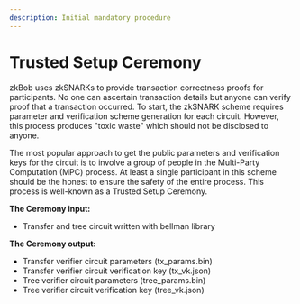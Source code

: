 ```yaml
---
description: Initial mandatory procedure
---
```


# Trusted Setup Ceremony

zkBob uses zkSNARKs to provide transaction correctness proofs for participants. No one can ascertain transaction details but anyone can verify proof that a transaction occurred. To start, the zkSNARK scheme requires parameter and verification scheme generation for each circuit. However, this process produces "toxic waste" which should not be disclosed to anyone.

The most popular approach to get the public parameters and verification keys for the circuit is to involve a group of people in the Multi-Party Computation (MPC) process. At least a single participant in this scheme should be the honest to ensure the safety of the entire process. This process is well-known as a Trusted Setup Ceremony.

**The Ceremony input:**&#x20;

* Transfer and tree circuit written with bellman library

**The Ceremony output:**

* Transfer verifier circuit parameters (tx\_params.bin)
* Transfer verifier circuit verification key (tx\_vk.json)
* Tree verifier circuit parameters (tree\_params.bin)
* Tree verifier circuit verification key (tree\_vk.json)



